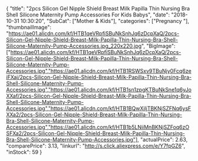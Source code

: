 {
	"title": "2pcs Silicon Gel Nipple Shield Breast Milk Papilla Thin Nursing Bra Shell Silicone Maternity Pump Accessories For Kids Babys",
	"date": "2018-10-31 10:30:20",
	"SubCat": ["Mother & Kids"],
	"categories": ["Pregnancy "],
	"thumbnailImage": "https://ae01.alicdn.com/kf/HTB1qeVRpfiSBuNkSnhJq6zDcpXaQ/2pcs-Silicon-Gel-Nipple-Shield-Breast-Milk-Papilla-Thin-Nursing-Bra-Shell-Silicone-Maternity-Pump-Accessories.jpg_220x220.jpg",
	"BigImage": ["https://ae01.alicdn.com/kf/HTB1qeVRpfiSBuNkSnhJq6zDcpXaQ/2pcs-Silicon-Gel-Nipple-Shield-Breast-Milk-Papilla-Thin-Nursing-Bra-Shell-Silicone-Maternity-Pump-Accessories.jpg","https://ae01.alicdn.com/kf/HTB1RSWSxv9TBuNjy0Fcq6zeiFXaj/2pcs-Silicon-Gel-Nipple-Shield-Breast-Milk-Papilla-Thin-Nursing-Bra-Shell-Silicone-Maternity-Pump-Accessories.jpg","https://ae01.alicdn.com/kf/HTB1sn1zpgKTBuNkSne1q6yJoXXaf/2pcs-Silicon-Gel-Nipple-Shield-Breast-Milk-Papilla-Thin-Nursing-Bra-Shell-Silicone-Maternity-Pump-Accessories.jpg","https://ae01.alicdn.com/kf/HTB1BQwXiljTBKNjSZFNq6ysFXXa2/2pcs-Silicon-Gel-Nipple-Shield-Breast-Milk-Papilla-Thin-Nursing-Bra-Shell-Silicone-Maternity-Pump-Accessories.jpg","https://ae01.alicdn.com/kf/HTB1b5LNiiMnBKNjSZFoq6zOSFXa2/2pcs-Silicon-Gel-Nipple-Shield-Breast-Milk-Papilla-Thin-Nursing-Bra-Shell-Silicone-Maternity-Pump-Accessories.jpg"],
	"actualPrice": 2.63,
	"comparePrice": 3.13,
	"linkurl": "http://s.click.aliexpress.com/e/Y7fpGZ6",
	"inStock": 59
}
